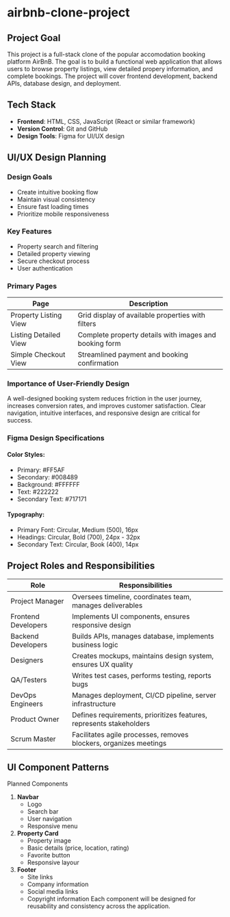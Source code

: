 # airbnb-clone-project
## Project Goal
This project is a full-stack clone of the popular accomodation booking platform AirBnB. The goal is to build a functional web application that allows users to browse property listings, view detailed propery information, and complete bookings. The project will cover frontend development, backend APIs, database design, and deployment.
## Tech Stack
- **Frontend**: HTML, CSS, JavaScript (React or similar framework)
- **Version Control**: Git and GitHub
- **Design Tools**: Figma for UI/UX design
## UI/UX Design Planning
### Design Goals
- Create intuitive booking flow
- Maintain visual consistency
- Ensure fast loading times
- Prioritize mobile responsiveness
### Key Features
- Property search and filtering
- Detailed property viewing
- Secure checkout process
- User authentication
### Primary Pages
| Page                  | Description                                                   |
|-----------------------|---------------------------------------------------------------|
| Property Listing View | Grid display of available properties with filters             |
| Listing Detailed View | Complete property details with images and booking form        |
| Simple Checkout View  | Streamlined payment and booking confirmation                  |
### Importance of User-Friendly Design
A well-designed booking system reduces friction in the user journey, increases conversion rates, and improves customer satisfaction. Clear navigation, intuitive interfaces, and responsive design are critical for success.
### Figma Design Specifications
#### **Color Styles**:
  - Primary: #FF5AF
  - Secondary: #008489
  - Background: #FFFFFF
  - Text: #222222
  - Secondary Text: #717171
#### **Typography**:
  - Primary Font: Circular, Medium (500), 16px
  - Headings: Circular, Bold (700), 24px - 32px
  - Secondary Text: Circular, Book (400), 14px
## Project Roles and Responsibilities
| Role              | Responsibilities                                                   |
|-------------------|---------------------------------------------------------------------|
| Project Manager   | Oversees timeline, coordinates team, manages deliverables           |
| Frontend Developers | Implements UI components, ensures responsive design               |
| Backend Developers | Builds APIs, manages database, implements business logic           |
| Designers         | Creates mockups, maintains design system, ensures UX quality        |
| QA/Testers        | Writes test cases, performs testing, reports bugs                   |
| DevOps Engineers  | Manages deployment, CI/CD pipeline, server infrastructure           |
| Product Owner     | Defines requirements, prioritizes features, represents stakeholders |
| Scrum Master      | Facilitates agile processes, removes blockers, organizes meetings   |
## UI Component Patterns
Planned Components
1. **Navbar**
   - Logo
   - Search bar
   - User navigation
   - Responsive menu
2. **Property Card**
   - Property image
   - Basic details (price, location, rating)
   - Favorite button
   - Responsive layour
3. **Footer**
   - Site links
   - Company information
   - Social media links
   - Copyright information
Each component will be designed for reusability and consistency across the application.


